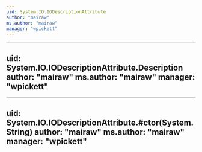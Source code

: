 ```yaml
---
uid: System.IO.IODescriptionAttribute
author: "mairaw"
ms.author: "mairaw"
manager: "wpickett"
---
```


---
uid: System.IO.IODescriptionAttribute.Description
author: "mairaw"
ms.author: "mairaw"
manager: "wpickett"
---

---
uid: System.IO.IODescriptionAttribute.#ctor(System.String)
author: "mairaw"
ms.author: "mairaw"
manager: "wpickett"
---
